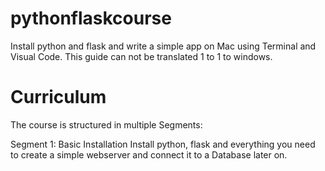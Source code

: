 # pythonflaskcourse
Install python and flask and write a simple app on Mac using Terminal and Visual Code. This guide can not be translated 1 to 1 to windows. 

# Curriculum
The course is structured in multiple Segments:

Segment 1: Basic Installation
Install python, flask and everything you need to create a simple webserver and connect it to a Database later on. 
